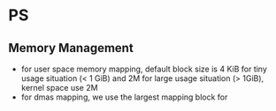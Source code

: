 # PS

## Memory Management
- for user space memory mapping, default block size is 4 KiB for tiny usage situation (< 1 GiB) and 2M for large usage situation (> 1GiB), kernel space use 2M
- for dmas mapping, we use the largest mapping block for 